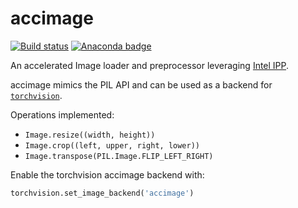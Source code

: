 # accimage

[![Build status](https://travis-ci.org/pytorch/accimage.svg?branch=master)](https://travis-ci.org/pytorch/accimage)
[![Anaconda badge](https://anaconda.org/conda-forge/accimage/badges/version.svg)](https://anaconda.org/conda-forge/accimage)


An accelerated Image loader and preprocessor leveraging [Intel
IPP](https://software.intel.com/en-us/intel-ipp).

accimage mimics the PIL API and can be used as a backend for
[`torchvision`](https://github.com/pytorch/vision).

Operations implemented:

- `Image.resize((width, height))`
- `Image.crop((left, upper, right, lower))`
- `Image.transpose(PIL.Image.FLIP_LEFT_RIGHT)`

Enable the torchvision accimage backend with:

```python
torchvision.set_image_backend('accimage')
```
